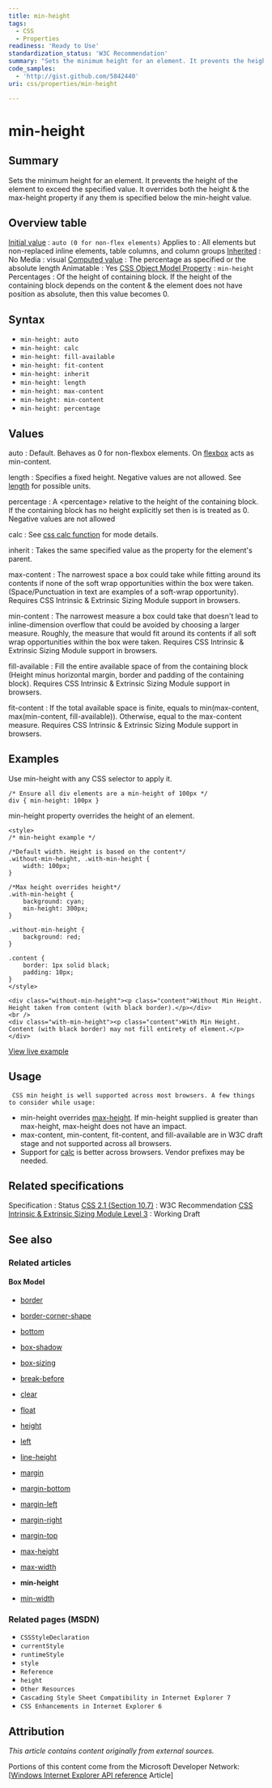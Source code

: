 ```yaml
---
title: min-height
tags:
  - CSS
  - Properties
readiness: 'Ready to Use'
standardization_status: 'W3C Recommendation'
summary: "Sets the minimum height for an element. It prevents the height of the element to exceed the specified value.\nIt overrides both the height & the max-height property if any them is specified below the min-height value.\n"
code_samples:
  - 'http://gist.github.com/5842440'
uri: css/properties/min-height

---
```

# min-height

## Summary

Sets the minimum height for an element. It prevents the height of the element to exceed the specified value. It overrides both the height & the max-height property if any them is specified below the min-height value.

## Overview table

[Initial value](/css/concepts/initial_value)
:   `auto (0 for non-flex elements)`
Applies to
:   All elements but non-replaced inline elements, table columns, and column groups
[Inherited](/css/concepts/inherited)
:   No
Media
:   visual
[Computed value](/css/concepts/computed_value)
:   The percentage as specified or the absolute length
Animatable
:   Yes
[CSS Object Model Property](/css/concepts/cssom)
:   `min-height`
Percentages
:   Of the height of containing block. If the height of the containing block depends on the content & the element does not have position as absolute, then this value becomes 0.

## Syntax

-   `min-height: auto`
-   `min-height: calc`
-   `min-height: fill-available`
-   `min-height: fit-content`
-   `min-height: inherit`
-   `min-height: length`
-   `min-height: max-content`
-   `min-height: min-content`
-   `min-height: percentage`

## Values

auto
:   Default. Behaves as 0 for non-flexbox elements. On [flexbox](/css/flexbox) acts as min-content.

length
:   Specifies a fixed height. Negative values are not allowed. See [length](/css/data_types/length) for possible units.

percentage
:   A \<percentage\> relative to the height of the containing block. If the containing block has no height explicitly set then is is treated as 0. Negative values are not allowed

calc
:   See [css calc function](/css/functions/calc) for mode details.

inherit
:   Takes the same specified value as the property for the element's parent.

max-content
:   The narrowest space a box could take while fitting around its contents if none of the soft wrap opportunities within the box were taken.(Space/Punctuation in text are examples of a soft-wrap opportunity). Requires CSS Intrinsic & Extrinsic Sizing Module support in browsers.

min-content
:   The narrowest measure a box could take that doesn't lead to inline-dimension overflow that could be avoided by choosing a larger measure. Roughly, the measure that would fit around its contents if all soft wrap opportunities within the box were taken. Requires CSS Intrinsic & Extrinsic Sizing Module support in browsers.

fill-available
:   Fill the entire available space of from the containing block (Height minus horizontal margin, border and padding of the containing block). Requires CSS Intrinsic & Extrinsic Sizing Module support in browsers.

fit-content
:   If the total available space is finite, equals to min(max-content, max(min-content, fill-available)). Otherwise, equal to the max-content measure. Requires CSS Intrinsic & Extrinsic Sizing Module support in browsers.

## Examples

Use min-height with any CSS selector to apply it.

``` {.css}
/* Ensure all div elements are a min-height of 100px */
div { min-height: 100px }
```

min-height property overrides the height of an element.

``` {.html}
<style>
/* min-height example */

/*Default width. Height is based on the content*/
.without-min-height, .with-min-height {
    width: 100px;
}

/*Max height overrides height*/
.with-min-height {
    background: cyan;
    min-height: 300px;
}

.without-min-height {
    background: red;
}

.content {
    border: 1px solid black;
    padding: 10px;
}
</style>

<div class="without-min-height"><p class="content">Without Min Height. Height taken from content (with black border).</p></div>
<br />
<div class="with-min-height"><p class="content">With Min Height. Content (with black border) may not fill entirety of element.</p></div>
```

[View live example](http://code.webplatform.org/gist/5842440)

## Usage

     CSS min height is well supported across most browsers. A few things to consider while usage:

-   min-height overrides [max-height](/css/properties/max-height). If min-height supplied is greater than max-height, max-height does not have an impact.
-   max-content, min-content, fit-content, and fill-available are in W3C draft stage and not supported across all browsers.
-   Support for [calc](/css/functions/calc) is better across browsers. Vendor prefixes may be needed.

## Related specifications

Specification
:   Status
[CSS 2.1 (Section 10.7)](http://www.w3.org/TR/CSS2/visudet.html#min-max-heights)
:   W3C Recommendation
[CSS Intrinsic & Extrinsic Sizing Module Level 3](http://dev.w3.org/csswg/css3-sizing/#width-height-keywords)
:   Working Draft

## See also

### Related articles

#### Box Model

-   [border](/css/properties/border)

-   [border-corner-shape](/css/properties/border-corner-shape)

-   [bottom](/css/properties/bottom)

-   [box-shadow](/css/properties/box-shadow)

-   [box-sizing](/css/properties/box-sizing)

-   [break-before](/css/properties/break-before)

-   [clear](/css/properties/clear)

-   [float](/css/properties/float)

-   [height](/css/properties/height)

-   [left](/css/properties/left)

-   [line-height](/css/properties/line-height)

-   [margin](/css/properties/margin)

-   [margin-bottom](/css/properties/margin-bottom)

-   [margin-left](/css/properties/margin-left)

-   [margin-right](/css/properties/margin-right)

-   [margin-top](/css/properties/margin-top)

-   [max-height](/css/properties/max-height)

-   [max-width](/css/properties/max-width)

-   **min-height**

-   [min-width](/css/properties/min-width)

### Related pages (MSDN)

-   `CSSStyleDeclaration`
-   `currentStyle`
-   `runtimeStyle`
-   `style`
-   `Reference`
-   `height`
-   `Other Resources`
-   `Cascading Style Sheet Compatibility in Internet Explorer 7`
-   `CSS Enhancements in Internet Explorer 6`

## Attribution

*This article contains content originally from external sources.*

Portions of this content come from the Microsoft Developer Network: [[Windows Internet Explorer API reference](http://msdn.microsoft.com/en-us/library/ie/hh828809%28v=vs.85%29.aspx) Article]

